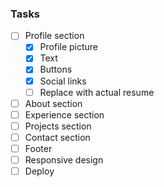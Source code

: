 ### Tasks

- [ ] Profile section
  - [x] Profile picture
  - [x] Text
  - [x] Buttons
  - [x] Social links
  - [ ] Replace with actual resume
- [ ] About section
- [ ] Experience section
- [ ] Projects section
- [ ] Contact section
- [ ] Footer
- [ ] Responsive design
- [ ] Deploy
